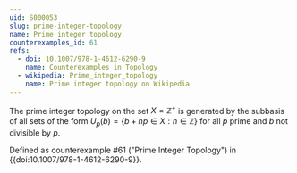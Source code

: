```yaml
---
uid: S000053
slug: prime-integer-topology
name: Prime integer topology
counterexamples_id: 61
refs:
  - doi: 10.1007/978-1-4612-6290-9 
    name: Counterexamples in Topology
  - wikipedia: Prime_integer_topology
    name: Prime integer topology on Wikipedia
---
```

The prime integer topology on the set $X = \mathbb{Z}^+$ is generated by the subbasis of all sets of the form $U_p(b) = \{b+np \in X : n \in \mathbb{Z}\}$ for all $p$ prime and $b$ not divisible by $p$.

Defined as counterexample #61 ("Prime Integer Topology")
in {{doi:10.1007/978-1-4612-6290-9}}.

